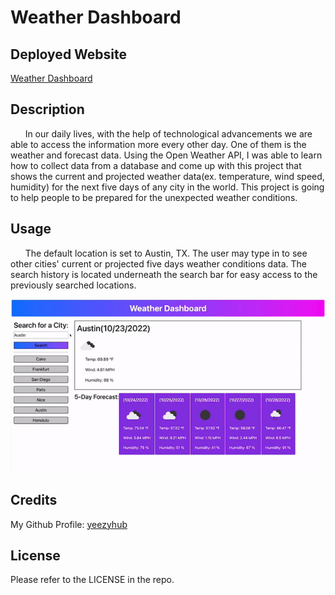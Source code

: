 # Weather Dashboard

## Deployed Website

[Weather Dashboard](https://yeezyhub.github.io/Weather-Dashboard/)

## Description

&nbsp;&nbsp;&nbsp;&nbsp;&nbsp;&nbsp;In our daily lives, with the help of technological advancements we are able to access the information more every other day. One of them is the weather and forecast data. Using the Open Weather API, I was able to learn how to collect data from a database and come up with this project that shows the current and projected weather data(ex. temperature, wind speed, humidity) for the next five days of any city in the world. This project is going to help people to be prepared for the unexpected weather conditions.
## Usage

&nbsp;&nbsp;&nbsp;&nbsp;&nbsp;&nbsp;The default location is set to Austin, TX. The user may type in to see other cities' current or projected five days weather conditions data. The search history is located underneath the search bar for easy access to the previously searched locations.

<img src="./assets/images/weather-dashboard.gif">

## Credits

My Github Profile: [yeezyhub](https://github.com/yeezyhub)

## License

Please refer to the LICENSE in the repo.